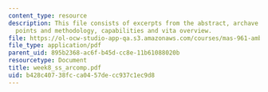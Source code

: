```yaml
---
content_type: resource
description: This file consists of excerpts from the abstract, archave interesting
  points and methodology, capabilities and vita overview.
file: https://ol-ocw-studio-app-qa.s3.amazonaws.com/courses/mas-961-ambient-intelligence-spring-2005/b428c40738fcca0457decc937c1ec9d8_week8_ss_arcomp.pdf
file_type: application/pdf
parent_uid: 895b2368-ac6f-b45d-cc8e-11b61088020b
resourcetype: Document
title: week8_ss_arcomp.pdf
uid: b428c407-38fc-ca04-57de-cc937c1ec9d8
---
```

